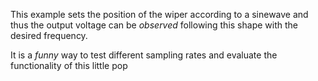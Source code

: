 This example sets the position of the wiper according to a sinewave and thus the output voltage can be _observed_ following this shape with the desired frequency.

It is a _funny_ way to test different sampling rates and evaluate the functionality of this little pop
